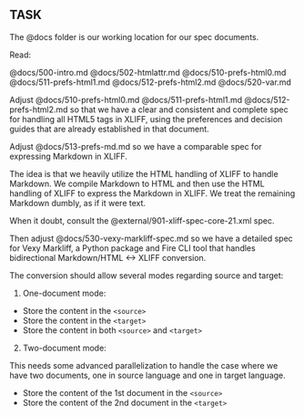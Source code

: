 
## TASK

The @docs folder is our working location for our spec documents.

Read:

@docs/500-intro.md
@docs/502-htmlattr.md
@docs/510-prefs-html0.md
@docs/511-prefs-html1.md
@docs/512-prefs-html2.md
@docs/520-var.md

Adjust @docs/510-prefs-html0.md @docs/511-prefs-html1.md @docs/512-prefs-html2.md so that we have a clear and consistent and complete spec for handling all HTML5 tags in XLIFF, using the preferences and decision guides that are already established in that document.

Adjust @docs/513-prefs-md.md so we have a comparable spec for expressing Markdown in XLIFF.

The idea is that we heavily utilize the HTML handling of XLIFF to handle Markdown. We compile Markdown to HTML and then use the HTML handling of XLIFF to express the Markdown in XLIFF. We treat the remaining Markdown dumbly, as if it were text.

When it doubt, consult the @external/901-xliff-spec-core-21.xml spec.

Then adjust @docs/530-vexy-markliff-spec.md so we have a detailed spec for Vexy Markliff, a Python package and Fire CLI tool that handles bidirectional Markdown/HTML <-> XLIFF conversion.

The conversion should allow several modes regarding source and target:

1. One-document mode:

- Store the content in the `<source>`
- Store the content in the `<target>`
- Store the content in both `<source>` and `<target>`

2. Two-document mode:

This needs some advanced parallelization to handle the case where we have two documents, one in source language and one in target language.

- Store the content of the 1st document in the `<source>`
- Store the content of the 2nd document in the `<target>`
